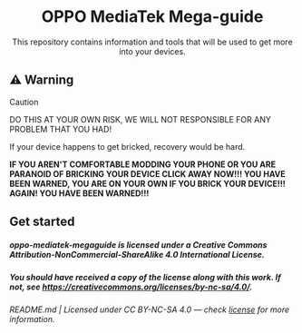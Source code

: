 <h1 align="center">OPPO MediaTek Mega-guide</h1>
<p align="center">This repository contains information and tools that will be used to get more into your devices.</p>

## ⚠️ Warning
> [!Caution]
> DO THIS AT YOUR OWN RISK, WE WILL NOT RESPONSIBLE FOR ANY PROBLEM THAT YOU HAD!
> 
> If your device happens to get bricked, recovery would be hard.

**IF YOU AREN'T COMFORTABLE MODDING YOUR PHONE OR YOU ARE PARANOID OF BRICKING YOUR DEVICE CLICK AWAY NOW!!! YOU HAVE BEEN WARNED, YOU ARE ON YOUR OWN IF YOU BRICK YOUR DEVICE!!! AGAIN! YOU HAVE BEEN WARNED!!!**


## Get started


##### oppo-mediatek-megaguide is licensed under a Creative Commons Attribution-NonCommercial-ShareAlike 4.0 International License.
##### You should have received a copy of the license along with this work. If not, see <https://creativecommons.org/licenses/by-nc-sa/4.0/>.
###### README.md | Licensed under CC BY-NC-SA 4.0 — check [license](/LICENSE.md) for more information.
